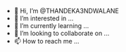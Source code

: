 - 👋 Hi, I’m @THANDEKA3NDWALANE
- 👀 I’m interested in ...
- 🌱 I’m currently learning ...
- 💞️ I’m looking to collaborate on ...
- 📫 How to reach me ...

<!---
THANDEKA3NDWALANE/THANDEKA3NDWALANE is a ✨ special ✨ repository because its `README.md` (this file) appears on your GitHub profile.
You can click the Preview link to take a look at your changes.
--->
